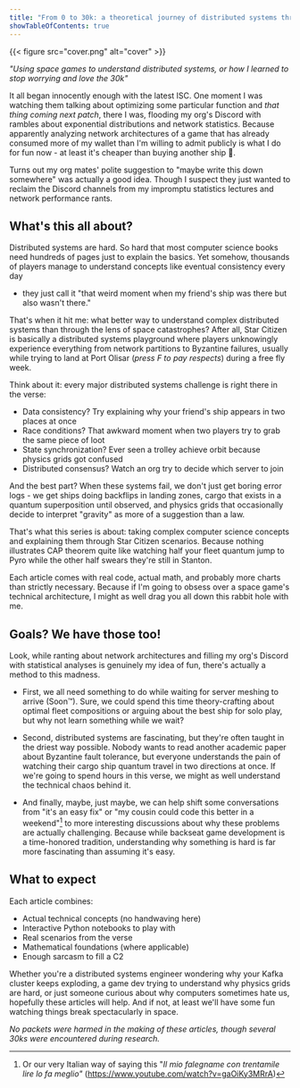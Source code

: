 ```yaml
---
title: "From 0 to 30k: a theoretical journey of distributed systems through the lens of Star Citizen"
showTableOfContents: true
---
```


{{< figure src="cover.png" alt="cover" >}}

*"Using space games to understand distributed systems, or how I learned to stop worrying and love the 30k"*

It all began innocently enough with the latest ISC. One moment I was watching them talking about optimizing some
particular function and *that thing coming next patch*, there I was, flooding my org's Discord with rambles about
exponential distributions and network statistics. Because apparently analyzing network architectures of a game that
has already consumed more of my wallet than I'm willing to admit publicly is what I do for fun now - at least it's cheaper than buying another ship :money_with_wings:.

Turns out my org mates' polite suggestion to "maybe write this down somewhere" was actually a good idea.
Though I suspect they just wanted to reclaim the Discord channels from my impromptu statistics lectures and network performance rants.

## What's this all about?

Distributed systems are hard. So hard that most computer science books need hundreds of pages just to explain the basics.
Yet somehow, thousands of players manage to understand concepts like eventual consistency every day
- they just call it "that weird moment when my friend's ship was there but also wasn't there."

That's when it hit me: what better way to understand complex distributed systems than through the lens of space catastrophes?
After all, Star Citizen is basically a distributed systems playground where players unknowingly experience everything from
network partitions to Byzantine failures, usually while trying to land at Port Olisar (_press F to pay respects_) during a free fly week.

Think about it: every major distributed systems challenge is right there in the verse:

- Data consistency? Try explaining why your friend's ship appears in two places at once
- Race conditions? That awkward moment when two players try to grab the same piece of loot
- State synchronization? Ever seen a trolley achieve orbit because physics grids got confused
- Distributed consensus? Watch an org try to decide which server to join

And the best part? When these systems fail, we don't just get boring error logs - we get ships doing backflips in landing zones,
cargo that exists in a quantum superposition until observed, and physics grids that occasionally decide to interpret "gravity"
as more of a suggestion than a law.

That's what this series is about: taking complex computer science concepts and explaining them through Star Citizen scenarios.
Because nothing illustrates CAP theorem quite like watching half your fleet quantum jump to Pyro while the other half swears they're still in Stanton.

Each article comes with real code, actual math, and probably more charts than strictly necessary.
Because if I'm going to obsess over a space game's technical architecture, I might as well drag you all down this rabbit hole with me.

## Goals? We have those too!

Look, while ranting about network architectures and filling my org's Discord with statistical analyses is genuinely my idea of fun,
there's actually a method to this madness.

- First, we all need something to do while waiting for server meshing to arrive (Soon™). Sure, we could spend this time theory-crafting
about optimal fleet compositions or arguing about the best ship for solo play, but why not learn something while we wait?

- Second, distributed systems are fascinating, but they're often taught in the driest way possible. Nobody wants to read another
academic paper about Byzantine fault tolerance, but everyone understands the pain of watching their cargo ship quantum travel in
two directions at once. If we're going to spend hours in this verse, we might as well understand the technical chaos behind it.

- And finally, maybe, just maybe, we can help shift some conversations from "it's an easy fix" or "my cousin could code this better
in a weekend"[^0] to more interesting discussions about why these problems are actually challenging. Because while backseat game
development is a time-honored tradition, understanding why something is hard is far more fascinating than assuming it's easy.

## What to expect

Each article combines:

- Actual technical concepts (no handwaving here)
- Interactive Python notebooks to play with
- Real scenarios from the verse
- Mathematical foundations (where applicable)
- Enough sarcasm to fill a C2

Whether you're a distributed systems engineer wondering why your Kafka cluster keeps exploding, a game dev trying to understand why
physics grids are hard, or just someone curious about why computers sometimes hate us, hopefully these articles will help. And if not, at least we'll have some fun watching things break spectacularly in space.

*No packets were harmed in the making of these articles, though several 30ks were encountered during research.*

[^0]: Or our very Italian way of saying this "*Il mio falegname con trentamile lire lo fa meglio"* (https://www.youtube.com/watch?v=gaOiKy3MRrA)
